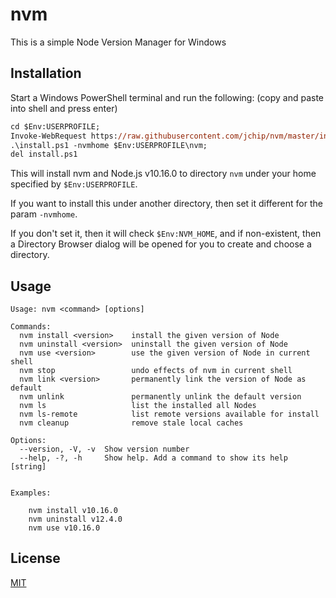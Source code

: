 # nvm

This is a simple Node Version Manager for Windows

## Installation

Start a Windows PowerShell terminal and run the following: (copy and paste into shell and press enter)

```ps
cd $Env:USERPROFILE;
Invoke-WebRequest https://raw.githubusercontent.com/jchip/nvm/master/install.ps1 -o install.ps1;
.\install.ps1 -nvmhome $Env:USERPROFILE\nvm;
del install.ps1
```

This will install nvm and Node.js v10.16.0 to directory `nvm` under your home specified by `$Env:USERPROFILE`.

If you want to install this under another directory, then set it different for the param `-nvmhome`.

If you don't set it, then it will check `$Env:NVM_HOME`, and if non-existent, then a Directory Browser dialog will be opened for you to create and choose a directory.

## Usage

```
Usage: nvm <command> [options]

Commands:
  nvm install <version>    install the given version of Node
  nvm uninstall <version>  uninstall the given version of Node
  nvm use <version>        use the given version of Node in current shell
  nvm stop                 undo effects of nvm in current shell
  nvm link <version>       permanently link the version of Node as default
  nvm unlink               permanently unlink the default version
  nvm ls                   list the installed all Nodes
  nvm ls-remote            list remote versions available for install
  nvm cleanup              remove stale local caches

Options:
  --version, -V, -v  Show version number
  --help, -?, -h     Show help. Add a command to show its help          [string]


Examples:

    nvm install v10.16.0
    nvm uninstall v12.4.0
    nvm use v10.16.0
```

## License

[MIT](http://www.opensource.org/licenses/MIT)
